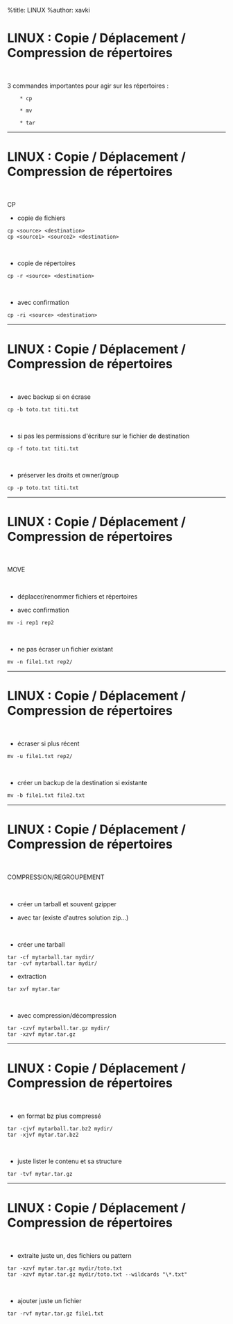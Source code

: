 %title: LINUX
%author: xavki


# LINUX : Copie / Déplacement / Compression de répertoires

<br>

3 commandes importantes pour agir sur les répertoires :

		* cp

		* mv

		* tar

------------------------------------------------------------------------------

# LINUX : Copie / Déplacement / Compression de répertoires

<br>

CP

* copie de fichiers

```
cp <source> <destination>
cp <source1> <source2> <destination>
```

<br>

* copie de répertoires

```
cp -r <source> <destination>
```

<br>

* avec confirmation

```
cp -ri <source> <destination>
```

------------------------------------------------------------------------------

# LINUX : Copie / Déplacement / Compression de répertoires

<br>

* avec backup si on écrase

```
cp -b toto.txt titi.txt
```

<br>

* si pas les permissions d'écriture
sur le fichier de destination

```
cp -f toto.txt titi.txt
```

<br>

* préserver les droits et owner/group

```
cp -p toto.txt titi.txt
```

------------------------------------------------------------------------------

# LINUX : Copie / Déplacement / Compression de répertoires

<br>

MOVE

<br>

* déplacer/renommer fichiers et répertoires

* avec confirmation

```
mv -i rep1 rep2
```

<br>

* ne pas écraser un fichier existant

```
mv -n file1.txt rep2/
```

------------------------------------------------------------------------------

# LINUX : Copie / Déplacement / Compression de répertoires

<br>

* écraser si plus récent

```
mv -u file1.txt rep2/
```

<br>

* créer un backup de la destination si existante

```
mv -b file1.txt file2.txt
```

------------------------------------------------------------------------------

# LINUX : Copie / Déplacement / Compression de répertoires

<br>

COMPRESSION/REGROUPEMENT

<br>

* créer un tarball et souvent gzipper

* avec tar (existe d'autres solution zip...)

<br>

* créer une tarball

```
tar -cf mytarball.tar mydir/
tar -cvf mytarball.tar mydir/
```

* extraction

```
tar xvf mytar.tar
```

<br>

* avec compression/décompression

```
tar -czvf mytarball.tar.gz mydir/
tar -xzvf mytar.tar.gz
```

------------------------------------------------------------------------------

# LINUX : Copie / Déplacement / Compression de répertoires

<br>

* en format bz plus compressé

```
tar -cjvf mytarball.tar.bz2 mydir/
tar -xjvf mytar.tar.bz2
```

<br>

* juste lister le contenu et sa structure

```
tar -tvf mytar.tar.gz
```

------------------------------------------------------------------------------

# LINUX : Copie / Déplacement / Compression de répertoires

<br>

* extraite juste un, des fichiers ou pattern

```
tar -xzvf mytar.tar.gz mydir/toto.txt
tar -xzvf mytar.tar.gz mydir/toto.txt --wildcards "\*.txt"
```

<br>

* ajouter juste un fichier

```
tar -rvf mytar.tar.gz file1.txt
```
